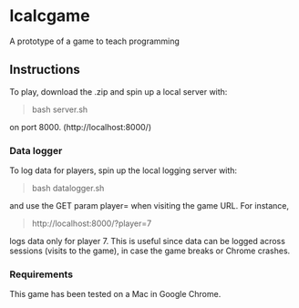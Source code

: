 # lcalcgame
A prototype of a game to teach programming

## Instructions
To play, download the .zip and spin up a local server with:

> bash server.sh

on port 8000. (http://localhost:8000/)

### Data logger
To log data for players, spin up the local logging server with:

> bash datalogger.sh

and use the GET param player=<index> when visiting the game URL. For instance,

> http://localhost:8000/?player=7

logs data only for player 7. This is useful since data can be logged across sessions (visits to the game),
in case the game breaks or Chrome crashes.

### Requirements
This game has been tested on a Mac in Google Chrome.
